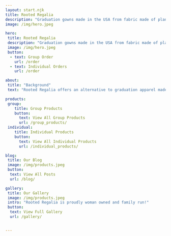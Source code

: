 ```yaml
---
layout: start.njk
title: Rooted Regalia
description: "Graduation gowns made in the USA from fabric made of plant based fiber,and made by fairly paid sewers"
image: /img/hero.jpeg

hero: 
 title: Rooted Regalia
 description: "Graduation gowns made in the USA from fabric made of plant based fiber,and made by fairly paid sewers"
 image: /img/hero.jpeg
 button: 
  - text: Group Order
    url: /order
  - text: Individual Orders
    url: /order

about:
 title: "Background"
 text: "Rooted Regalia offers an alternative to graduation apparel made from synthetic fabric. Earning a degree takes years of thoughtful work. But commemorating achievements wrapped in disposal, single-use plastic does not make sense . To celebrate an educational accomplishment, it is important to have a garment that supports the values of sustainability, rather than making the world's problems worse. Many firms sell regalia at fast-fashion prices. While our products have higher initial costs than many, they are sustainably produced: we use fabric made from plant fibers, such as hemp, and the labor for sewing the robes is provided by fairly paid workers in US, rather than prison labor or off-shore sourcing."

products:
 group: 
    title: Group Products
    button: 
      text: View All Group Products
      url: /group_products/ 
 individual: 
    title: Individual Products
    button: 
      text: View All Individual Products
      url: /individual_products/ 

blog: 
 title: Our Blog
 image: /img/products.jpeg
 button: 
  text: View All Posts
  url: /blog/ 

gallery: 
 title: Our Gallery
 image: /img/products.jpeg
 intro: "Rooted Regalia is proudly woman owned and family run!"
 button: 
  text: View Full Gallery
  url: /gallery/ 


---
```


